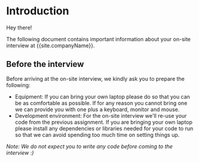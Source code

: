 # Introduction

Hey there! 

The following document contains important information about your on-site interview at {{site.companyName}}. 

## Before the interview

Before arriving at the on-site interview, we kindly ask you to prepare the following:

- Equipment: If you can bring your own laptop please do so that you can be as comfortable as possible. If for any reason you cannot bring one we can provide you with one plus a keyboard, monitor and mouse.
- Development environment: For the on-site interview we'll re-use your code from the previous assignment. If you are bringing your own laptop please install any dependencies or libraries needed for your code to run so that we can avoid spending too much time on setting things up.

*Note: We do not expect you to write any code before coming to the interview :)*